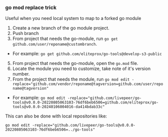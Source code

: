
### go mod replace trick
Useful when you need local system to map to a forked go module

1. Create a new branch of the go module project.
2. Push branch
3. From project that needs the go-module, run `go get github.com/user/reponame@custombranch`.
 - For example: `go get github.com/eliteprox/go-tools@develop-s3-public`
5. From project that needs the go-module, open the `go.mod` file.
6. Locate the module you need to customize, take note of it's version number.
7. From the project that needs the module, run `go mod edit -replace="github.com/vendor/reponame@tagversion=github.com/user/reponame@tagversion"`
- For example: `go mod edit -replace="github.com/livepeer/go-tools@v0.0.0-20220805063103-76df6beb6506=github.com/eliteprox/go-tools@v0.0.0-20240106004016-da414bdab33c"`

This can also be done with local repositories like:

`go mod edit -replace="github.com/livepeer/go-tools@v0.0.0-20220805063103-76df6beb6506=../go-tools"`
